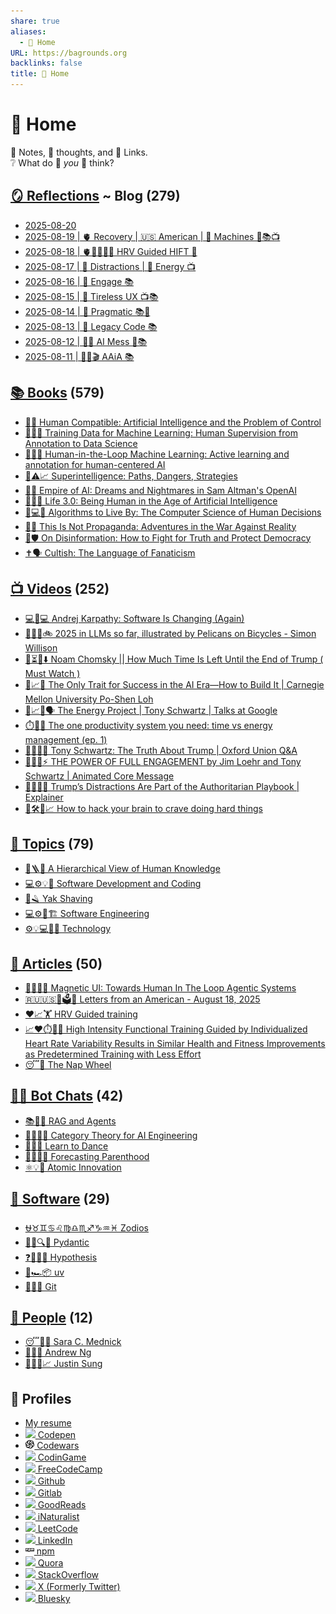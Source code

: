 ```yaml
---
share: true
aliases:
  - 🏡 Home
URL: https://bagrounds.org
backlinks: false
title: 🏡 Home
---
```

# 🏡 Home  
📑 Notes, 💭 thoughts, and 🔗 Links.  
❔ What do 🫵 _you_ 🤔 think?  
  
## [🪞 Reflections](./reflections/index.md) ~ Blog (279)  
- [2025-08-20](./reflections/2025-08-20.md)  
- [2025-08-19 | 🫀 Recovery | 🇺🇸 American | 🤖 Machines 📄📚📺](./reflections/2025-08-19.md)  
- [2025-08-18 | 🫀🦮🏋🏼‍♀️ HRV Guided HIFT 📄](./reflections/2025-08-18.md)  
- [2025-08-17 | 🤡 Distractions | 🔋 Energy 📺](./reflections/2025-08-17.md)  
- [2025-08-16 | 💍 Engage 📚](./reflections/2025-08-16.md)  
- [2025-08-15 | 🔋 Tireless UX 📺📚](./reflections/2025-08-15.md)  
- [2025-08-14 | 🧵 Pragmatic 📚📄](./reflections/2025-08-14.md)  
- [2025-08-13 | 📜 Legacy Code 📚](./reflections/2025-08-13.md)  
- [2025-08-12 | 🤖🤠 AI Mess 📄📚](./reflections/2025-08-12.md)  
- [2025-08-11 | 🤖🛃🎬 AAiA 📚](./reflections/2025-08-11.md)  
  
  
## [📚 Books](./books/index.md) (579)  
- [🤖🧑‍ Human Compatible: Artificial Intelligence and the Problem of Control](./books/human-compatible-artificial-intelligence-and-the-problem-of-control.md)  
- [🤖🧑‍🏫 Training Data for Machine Learning: Human Supervision from Annotation to Data Science](./books/training-data-for-machine-learning-human-supervision-from-annotation-to-data-science.md)  
- [🧑‍💻🤖 Human-in-the-Loop Machine Learning: Active learning and annotation for human-centered AI](./books/human-in-the-loop-machine-learning-active-learning-and-annotation-for-human-centered-ai.md)  
- [🤖⚠️📈 Superintelligence: Paths, Dangers, Strategies](./books/superintelligence-paths-dangers-strategies.md)  
- [🤖👑 Empire of AI: Dreams and Nightmares in Sam Altman's OpenAI](./books/empire-of-ai-dreams-and-nightmares-in-sam-altmans-openai.md)  
- [🧬👥💾 Life 3.0: Being Human in the Age of Artificial Intelligence](./books/life-3-0.md)  
- [🤔💻🧠 Algorithms to Live By: The Computer Science of Human Decisions](./books/algorithms-to-live-by.md)  
- [🤥📣 This Is Not Propaganda: Adventures in the War Against Reality](./books/this-is-not-propaganda.md)  
- [📢🛡️ On Disinformation: How to Fight for Truth and Protect Democracy](./books/on-disinformation-how-to-fight-for-truth-and-protect-democracy.md)  
- [✝️🗣️ Cultish: The Language of Fanaticism](./books/cultish-the-language-of-fanaticism.md)  
  
  
## [📺 Videos](./videos/index.md) (252)  
- [💻🔄💻 Andrej Karpathy: Software Is Changing (Again)](./videos/andrej-karpathy-software-is-changing-again.md)  
- [🤖📅🦢🚲 2025 in LLMs so far, illustrated by Pelicans on Bicycles - Simon Willison](./videos/2025-in-llms-so-far-illustrated-by-pelicans-on-bicycles-simon-willison.md)  
- [🤔⏳👹⬇️ Noam Chomsky || How Much Time Is Left Until the End of Trump ( Must Watch )](./videos/noam-chomsky-how-much-time-is-left-until-the-end-of-trump-must-watch.md)  
- [🤖📈🌟 The Only Trait for Success in the AI Era—How to Build It | Carnegie Mellon University Po-Shen Loh](./videos/the-only-trait-for-success-in-the-ai-era-how-to-build-it-carnegie-mellon-university-po-shen-loh.md)  
- [🔋📈🧘🗣️ The Energy Project | Tony Schwartz | Talks at Google](./videos/the-energy-project-tony-schwartz-talks-at-google.md)  
- [⏱️🔋✅ The one productivity system you need: time vs energy management (ep. 1)](./videos/the-one-productivity-system-you-need-time-vs-energy-management-ep-1.md)  
- [🤥📢👨‍💼 Tony Schwartz: The Truth About Trump | Oxford Union Q&A](./videos/tony-schwartz-the-truth-about-trump-oxford-union-q-a.md)  
- [🔋🎯💯⚡ THE POWER OF FULL ENGAGEMENT by Jim Loehr and Tony Schwartz | Animated Core Message](./videos/the-power-of-full-engagement-by-jim-loehr-and-tony-schwartz-animated-core-message.md)  
- [👹🤡👑📢 Trump’s Distractions Are Part of the Authoritarian Playbook | Explainer](./videos/trumps-distractions-are-part-of-the-authoritarian-playbook-explainer.md)  
- [🧠🛠️💪📈 How to hack your brain to crave doing hard things](./videos/how-to-hack-your-brain-to-crave-doing-hard-things.md)  
  
  
## [🌌 Topics](./topics/index.md) (79)  
- [🌲🪜🧠 A Hierarchical View of Human Knowledge](./topics/a-hierarchical-view-of-human-knowledge.md)  
- [💻⚙️💡💾 Software Development and Coding](./topics/software-development-and-coding.md)  
- [🦬🪒 Yak Shaving](./topics/yak-shaving.md)  
- [💻⚙️🧩🏗️ Software Engineering](./topics/software-engineering.md)  
- [⚙️💡💻🤖📡 Technology](./topics/technology.md)  
  
  
## [📄  Articles](./articles/index.md) (50)  
- [🧲🧑‍💻🤖 Magnetic UI: Towards Human In The Loop Agentic Systems](./articles/magentic-ui-towards-human-in-the-loop-agentic-systems.md)  
- [🇷🇺🇺🇸👹🗳️💸 Letters from an American - August 18, 2025](./articles/letters-from-an-american-august-18-2025.md)  
- [❤️📈🏋️ HRV Guided training](./articles/hrv-guided-training.md)  
- [📈❤️⏱️💪🧘 High Intensity Functional Training Guided by Individualized Heart Rate Variability Results in Similar Health and Fitness Improvements as Predetermined Training with Less Effort](./articles/high-intensity-functional-training-guided-by-individualized-heart-rate-variability-results-in-similar-health-and-fitness-improvements-as-predetermined-training-with-less-effort.md)  
- [😴🎡 The Nap Wheel](./articles/the-nap-wheel.md)  
  
  
## [🤖💬 Bot Chats](./bot-chats/index.md) (42)  
- [📚🤖💬 RAG and Agents](./bot-chats/rag-and-agents.md)  
- [📐🔗🤖🧠 Category Theory for AI Engineering](./bot-chats/category-theory-for-ai-engineering.md)  
- [💃🕺🎶 Learn to Dance](./bot-chats/learn-to-dance.md)  
- [🤰⏰👶🔮 Forecasting Parenthood](./bot-chats/forecasting-parenthood.md)  
- [⚛️💡🚀 Atomic Innovation](./bot-chats/atomic-innovation.md)  
  
  
## [💾 Software](./software/index.md) (29)  
- [⛎♉️♊️♋️♌️♍️♎️♏️♐️♑️♒️♓️ Zodios](./software/zodios.md)  
- [🐍📜🔍✅ Pydantic](./software/pydantic.md)  
- [❓🧪✅🤔 Hypothesis](./software/hypothesis.md)  
- [🐍🏎️📦 uv](./software/uv.md)  
- [💾➕🤝 Git](./software/git.md)  
  
  
## [👥 People](./people/index.md) (12)  
- [😴🧠🌃 Sara C. Mednick](./people/sara-c-mednick.md)  
- [👨‍🏫🤖 Andrew Ng](./people/andrew-ng.md)  
- [🧠👨‍🎓📈 Justin Sung](./people/justin-sung.md)  
  
  
## 🔗 Profiles  
- [My resume](./topics/my-resume.md)  
- <a href="http://codepen.io/bagrounds"><img style="height:1em; margin:0;" src="https://simpleicons.org/icons/codepen.svg"/> Codepen</a>  
- <a href="http://www.codewars.com/users/bagrounds"><img style="height:1em; margin:0;" src="https://raw.githubusercontent.com/bagrounds/icons/master/codewars.svg"/> Codewars</a>  
- <a href="https://www.codingame.com/profile/0d172b10ecb72b81c2bb2646e8be9d8a8930706"><img style="height:1em; margin:0;" src="https://simpleicons.org/icons/codingame.svg"/> CodinGame</a>  
- <a href="http://freecodecamp.com/bagrounds"><img style="height:1em; margin:0;" src="https://simpleicons.org/icons/freecodecamp.svg"/> FreeCodeCamp</a>  
- <a href="https://github.com/bagrounds"><img style="height:1em; margin:0;" src="https://simpleicons.org/icons/github.svg"/> Github</a>  
- <a href="http://gitlab.com/bagrounds"><img style="height:1em; margin:0;" src="https://simpleicons.org/icons/gitlab.svg"/> Gitlab</a>  
- <a href="http://goodreads.com/bagrounds"><img style="height:1em; margin:0;" src="https://simpleicons.org/icons/goodreads.svg"/> GoodReads</a>  
- <a href="https://www.inaturalist.org/people/8822063"><img style="height:1em; margin:0;" src="https://static.inaturalist.org/wiki_page_attachments/3154-original.png"/> iNaturalist</a>  
- <a href="https://leetcode.com/u/bagrounds"><img style="height:1em; margin:0;" src="https://simpleicons.org/icons/leetcode.svg"/> LeetCode</a>  
- <a href="https://linkedin.com/in/bagrounds"><img style="height:1em; margin:0;" src="https://simpleicons.org/icons/linkedin.svg"/> LinkedIn</a>  
- <a href="http://www.npmjs.com/~bagrounds"><img style="height:1em; margin:0;" src="https://raw.githubusercontent.com/bagrounds/icons/master/npm.svg"/> npm</a>  
- <a href="https://www.quora.com/profile/Bryan-Grounds"><img style="height:1em; margin:0;" src="https://simpleicons.org/icons/quora.svg"/> Quora</a>  
- <a href="http://stackoverflow.com/users/2081363/bagrounds"><img style="height:1em; margin:0;" src="https://simpleicons.org/icons/stackoverflow.svg"/> StackOverflow</a>  
- <a href="https://twitter.com/bagrounds"><img style="height:1em; margin:0;" src="https://simpleicons.org/icons/x.svg"/> X (Formerly Twitter)</a>  
- <a href="https://bsky.app/profile/bagrounds.bsky.social"><img style="height:1em; margin:0;" src="https://simpleicons.org/icons/bluesky.svg"/> Bluesky</a>